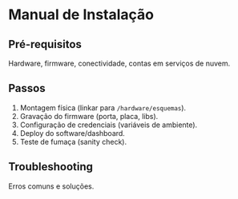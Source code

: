 # Manual de Instalação

## Pré-requisitos
Hardware, firmware, conectividade, contas em serviços de nuvem.

## Passos
1. Montagem física (linkar para `/hardware/esquemas`).
2. Gravação do firmware (porta, placa, libs).
3. Configuração de credenciais (variáveis de ambiente).
4. Deploy do software/dashboard.
5. Teste de fumaça (sanity check).

## Troubleshooting
Erros comuns e soluções.

